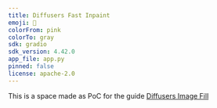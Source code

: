 ```yaml
---
title: Diffusers Fast Inpaint
emoji: 👀
colorFrom: pink
colorTo: gray
sdk: gradio
sdk_version: 4.42.0
app_file: app.py
pinned: false
license: apache-2.0
---
```


This is a space made as PoC for the guide [Diffusers Image Fill](https://huggingface.co/blog/OzzyGT/diffusers-image-fill)
